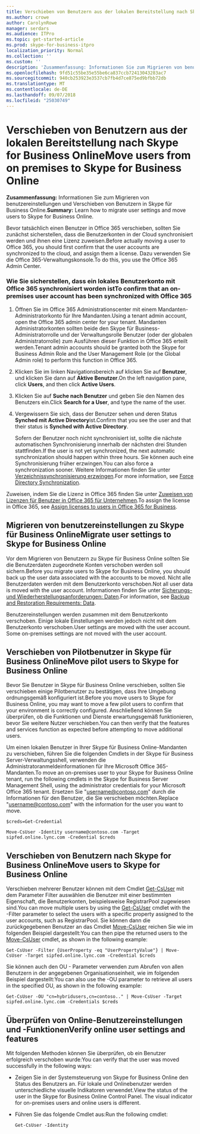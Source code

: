 ```yaml
---
title: Verschieben von Benutzern aus der lokalen Bereitstellung nach Skype for Business Online
ms.author: crowe
author: CarolynRowe
manager: serdars
ms.audience: ITPro
ms.topic: get-started-article
ms.prod: skype-for-business-itpro
localization_priority: Normal
ms.collection: ''
ms.custom: ''
description: 'Zusammenfassung: Informationen Sie zum Migrieren von benutzereinstellungen und Verschieben von Benutzern in Skype für Business Online.'
ms.openlocfilehash: 9fd51c55be35e55be6ca837ccb72413043283ac7
ms.sourcegitcommit: 940cb253923e3537cb7fb4d7ce875ed9bfbb72db
ms.translationtype: MT
ms.contentlocale: de-DE
ms.lasthandoff: 09/07/2018
ms.locfileid: "25030749"
---
```

# <a name="move-users-from-on-premises-to-skype-for-business-online"></a><span data-ttu-id="e40ab-103">Verschieben von Benutzern aus der lokalen Bereitstellung nach Skype for Business Online</span><span class="sxs-lookup"><span data-stu-id="e40ab-103">Move users from on premises to Skype for Business Online</span></span>

<span data-ttu-id="e40ab-104">**Zusammenfassung:** Informationen Sie zum Migrieren von benutzereinstellungen und Verschieben von Benutzern in Skype für Business Online.</span><span class="sxs-lookup"><span data-stu-id="e40ab-104">**Summary:** Learn how to migrate user settings and move users to Skype for Business Online.</span></span>

<span data-ttu-id="e40ab-105">Bevor tatsächlich einen Benutzer in Office 365 verschieben, sollten Sie zunächst sicherstellen, dass die Benutzerkonten in der Cloud synchronisiert werden und ihnen eine Lizenz zuweisen.</span><span class="sxs-lookup"><span data-stu-id="e40ab-105">Before actually moving a user to Office 365, you should first confirm that the user accounts are synchronized to the cloud, and assign them a license.</span></span> <span data-ttu-id="e40ab-106">Dazu verwenden Sie die Office 365-Verwaltungskonsole.</span><span class="sxs-lookup"><span data-stu-id="e40ab-106">To do this, you use the Office 365 Admin Center.</span></span>

### <a name="to-confirm-that-an-on-premises-user-account-has-been-synchronized-with-office-365"></a><span data-ttu-id="e40ab-107">Wie Sie sicherstellen, dass ein lokales Benutzerkonto mit Office 365 synchronisiert worden ist</span><span class="sxs-lookup"><span data-stu-id="e40ab-107">To confirm that an on-premises user account has been synchronized with Office 365</span></span>

1. <span data-ttu-id="e40ab-108">Öffnen Sie im Office 365 Administrationscenter mit einem Mandanten-Administratorkonto für Ihre Mandanten.</span><span class="sxs-lookup"><span data-stu-id="e40ab-108">Using a tenant admin account, open the Office 365 admin center for your tenant.</span></span>  <span data-ttu-id="e40ab-109">Mandanten Administratorkonten sollten beide den Skype für Business-Administratorrolle und der Verwaltungsrolle Benutzer (oder der globalen Administratorrolle) zum Ausführen dieser Funktion in Office 365 erteilt werden.</span><span class="sxs-lookup"><span data-stu-id="e40ab-109">Tenant admin accounts should be granted both the Skype for Business Admin Role and the User Management Role (or the Global Admin role) to perform this function in Office 365.</span></span>

2. <span data-ttu-id="e40ab-110">Klicken Sie im linken Navigationsbereich auf klicken Sie auf **Benutzer**, und klicken Sie dann auf **Aktive Benutzer**.</span><span class="sxs-lookup"><span data-stu-id="e40ab-110">On the left navigation pane, click **Users**, and then click **Active Users**.</span></span>

3. <span data-ttu-id="e40ab-111">Klicken Sie auf **Suche nach Benutzer** und geben Sie den Namen des Benutzers ein.</span><span class="sxs-lookup"><span data-stu-id="e40ab-111">Click **Search for a User**, and type the name of the user.</span></span>

4. <span data-ttu-id="e40ab-112">Vergewissern Sie sich, dass der Benutzer sehen und deren Status **Synched mit Active Directory**ist.</span><span class="sxs-lookup"><span data-stu-id="e40ab-112">Confirm that you see the user and that their status is **Synched with Active Directory**.</span></span>

    <span data-ttu-id="e40ab-113">Sofern der Benutzer noch nicht synchronisiert ist, sollte die nächste automatischen Synchronisierung innerhalb der nächsten drei Stunden stattfinden.</span><span class="sxs-lookup"><span data-stu-id="e40ab-113">If the user is not yet synchronized, the next automatic synchronization should happen within three hours.</span></span> <span data-ttu-id="e40ab-114">Sie können auch eine Synchronisierung früher erzwingen.</span><span class="sxs-lookup"><span data-stu-id="e40ab-114">You can also force a synchronization sooner.</span></span> <span data-ttu-id="e40ab-115">Weitere Informationen finden Sie unter [Verzeichnissynchronisierung erzwingen](https://msdn.microsoft.com/en-us/library/azure/jj151771.aspx).</span><span class="sxs-lookup"><span data-stu-id="e40ab-115">For more information, see [Force Directory Synchronization](https://msdn.microsoft.com/en-us/library/azure/jj151771.aspx).</span></span>

<span data-ttu-id="e40ab-116">Zuweisen, indem Sie die Lizenz in Office 365 finden Sie unter [Zuweisen von Lizenzen für Benutzer in Office 365 für Unternehmen](https://support.office.com/en-us/article/Assign-or-unassign-licenses-for-Office-365-for-business-997596b5-4173-4627-b915-36abac6786dc).</span><span class="sxs-lookup"><span data-stu-id="e40ab-116">To assign the license in Office 365, see [Assign licenses to users in Office 365 for Business](https://support.office.com/en-us/article/Assign-or-unassign-licenses-for-Office-365-for-business-997596b5-4173-4627-b915-36abac6786dc).</span></span>

## <a name="migrate-user-settings-to-skype-for-business-online"></a><span data-ttu-id="e40ab-117">Migrieren von benutzereinstellungen zu Skype für Business Online</span><span class="sxs-lookup"><span data-stu-id="e40ab-117">Migrate user settings to Skype for Business Online</span></span>

<span data-ttu-id="e40ab-118">Vor dem Migrieren von Benutzern zu Skype für Business Online sollten Sie die Benutzerdaten zugeordnete Konten verschoben werden soll sichern.</span><span class="sxs-lookup"><span data-stu-id="e40ab-118">Before you migrate users to Skype for Business Online, you should back up the user data associated with the accounts to be moved.</span></span> <span data-ttu-id="e40ab-119">Nicht alle Benutzerdaten werden mit dem Benutzerkonto verschoben.</span><span class="sxs-lookup"><span data-stu-id="e40ab-119">Not all user data is moved with the user account.</span></span> <span data-ttu-id="e40ab-120">Informationen finden Sie unter [Sicherungs- und Wiederherstellungsanforderungen: Daten](https://technet.microsoft.com/library/ecfb8e4d-cb4f-476d-9772-4486bd683c04.aspx).</span><span class="sxs-lookup"><span data-stu-id="e40ab-120">For information, see [Backup and Restoration Requirements: Data](https://technet.microsoft.com/library/ecfb8e4d-cb4f-476d-9772-4486bd683c04.aspx).</span></span>

<span data-ttu-id="e40ab-p105">Benutzereinstellungen werden zusammen mit dem Benutzerkonto verschoben. Einige lokale Einstellungen werden jedoch nicht mit dem Benutzerkonto verschoben.</span><span class="sxs-lookup"><span data-stu-id="e40ab-p105">User settings are moved with the user account. Some on-premises settings are not moved with the user account.</span></span>

## <a name="move-pilot-users-to-skype-for-business-online"></a><span data-ttu-id="e40ab-123">Verschieben von Pilotbenutzer in Skype für Business Online</span><span class="sxs-lookup"><span data-stu-id="e40ab-123">Move pilot users to Skype for Business Online</span></span>

<span data-ttu-id="e40ab-124">Bevor Sie Benutzer in Skype für Business Online verschieben, sollten Sie verschieben einige Pilotbenutzer zu bestätigen, dass Ihre Umgebung ordnungsgemäß konfiguriert ist.</span><span class="sxs-lookup"><span data-stu-id="e40ab-124">Before you move users to Skype for Business Online, you may want to move a few pilot users to confirm that your environment is correctly configured.</span></span> <span data-ttu-id="e40ab-125">Anschließend können Sie überprüfen, ob die Funktionen und Dienste erwartungsgemäß funktionieren, bevor Sie weitere Nutzer verschieben.</span><span class="sxs-lookup"><span data-stu-id="e40ab-125">You can then verify that the features and services function as expected before attempting to move additional users.</span></span>

<span data-ttu-id="e40ab-126">Um einen lokalen Benutzer in Ihrer Skype für Business Online-Mandanten zu verschieben, führen Sie die folgenden Cmdlets in der Skype für Business Server-Verwaltungsshell, verwenden die Administratoranmeldeinformationen für Ihre Microsoft Office 365-Mandanten.</span><span class="sxs-lookup"><span data-stu-id="e40ab-126">To move an on-premises user to your Skype for Business Online tenant, run the following cmdlets in the Skype for Business Server Management Shell, using the administrator credentials for your Microsoft Office 365 tenant.</span></span> <span data-ttu-id="e40ab-127">Ersetzen Sie "username@contoso.com" durch die Informationen für den Benutzer, die Sie verschieben möchten.</span><span class="sxs-lookup"><span data-stu-id="e40ab-127">Replace "username@contoso.com" with the information for the user you want to move.</span></span>

```
$creds=Get-Credential
```

```
Move-CsUser -Identity username@contoso.com -Target sipfed.online.lync.com -Credential $creds
```

## <a name="move-users-to-skype-for-business-online"></a><span data-ttu-id="e40ab-128">Verschieben von Benutzern nach Skype for Business Online</span><span class="sxs-lookup"><span data-stu-id="e40ab-128">Move users to Skype for Business Online</span></span>

<span data-ttu-id="e40ab-129">Verschieben mehrerer Benutzer können mit dem Cmdlet [Get-CsUser](https://docs.microsoft.com/powershell/module/skype/get-csuser?view=skype-ps) mit dem Parameter Filter auswählen die Benutzer mit einer bestimmten Eigenschaft, die Benutzerkonten, beispielsweise RegistrarPool zugewiesen sind.</span><span class="sxs-lookup"><span data-stu-id="e40ab-129">You can move multiple users by using the [Get-CsUser](https://docs.microsoft.com/powershell/module/skype/get-csuser?view=skype-ps) cmdlet with the -Filter parameter to select the users with a specific property assigned to the user accounts, such as RegistrarPool.</span></span> <span data-ttu-id="e40ab-130">Sie können dann die zurückgegebenen Benutzer an das Cmdlet [Move-CsUser](https://docs.microsoft.com/powershell/module/skype/move-csuser?view=skype-ps) reichen Sie wie im folgenden Beispiel dargestellt:</span><span class="sxs-lookup"><span data-stu-id="e40ab-130">You can then pipe the returned users to the [Move-CsUser](https://docs.microsoft.com/powershell/module/skype/move-csuser?view=skype-ps) cmdlet, as shown in the following example:</span></span>

```
Get-CsUser -Filter {UserProperty -eq "UserPropertyValue"} | Move-CsUser -Target sipfed.online.lync.com -Credential $creds
```

<span data-ttu-id="e40ab-131">Sie können auch den OU - Parameter verwenden zum Abrufen von allen Benutzern in der angegebenen Organisationseinheit, wie im folgenden Beispiel dargestellt:</span><span class="sxs-lookup"><span data-stu-id="e40ab-131">You can also use the -OU parameter to retrieve all users in the specified OU, as shown in the following example:</span></span>

```
Get-CsUser -OU "cn=hybridusers,cn=contoso.." | Move-CsUser -Target sipfed.online.lync.com -Credentials $creds
```

## <a name="verify-online-user-settings-and-features"></a><span data-ttu-id="e40ab-132">Überprüfen von Online-Benutzereinstellungen und -Funktionen</span><span class="sxs-lookup"><span data-stu-id="e40ab-132">Verify online user settings and features</span></span>

<span data-ttu-id="e40ab-133">Mit folgenden Methoden können Sie überprüfen, ob ein Benutzer erfolgreich verschoben wurde:</span><span class="sxs-lookup"><span data-stu-id="e40ab-133">You can verify that the user was moved successfully in the following ways:</span></span>

- <span data-ttu-id="e40ab-p109">Zeigen Sie in der Systemsteuerung von Skype for Business Online den Status des Benutzers an. Für lokale und Onlinebenutzer werden unterschiedliche visuelle Indikatoren verwendet.</span><span class="sxs-lookup"><span data-stu-id="e40ab-p109">View the status of the user in the Skype for Business Online Control Panel. The visual indicator for on-premises users and online users is different.</span></span>

- <span data-ttu-id="e40ab-136">Führen Sie das folgende Cmdlet aus:</span><span class="sxs-lookup"><span data-stu-id="e40ab-136">Run the following cmdlet:</span></span>

  ```
  Get-CsUser -Identity
  ```


